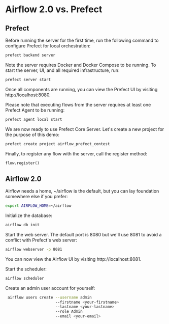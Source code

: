 # Airflow 2.0 vs. Prefect

## Prefect

Before running the server for the first time, run the following command to configure Prefect for local orchestration:
```bash
prefect backend server
```

Note the server requires Docker and Docker Compose to be running. To start the server, UI, and all required 
infrastructure, run:
````bash
prefect server start
````

Once all components are running, you can view the Prefect UI by visiting http://localhost:8080.

Please note that executing flows from the server requires at least one Prefect Agent to be running:
```bash
prefect agent local start
```

We are now ready to use Prefect Core Server. Let's create a new project for the purpose of this demo:
```bash
prefect create project airflow_prefect_contest
```

Finally, to register any flow with the server, call the register method:
```python
flow.register()
```

## Airflow 2.0

Airflow needs a home, ~/airflow is the default, but you can lay foundation somewhere else if you prefer:
```bash
export AIRFLOW_HOME=~/airflow
```

Initialize the database:
```bash
airflow db init
```

Start the web server. The default port is 8080 but we'll use 8081 to avoid a conflict with Prefect's web server:
```bash
airflow webserver -p 8081
```

You can now view the Airflow UI by visiting http://localhost:8081.

Start the scheduler:
```bash
airflow scheduler
```

Create an admin user account for yourself:
```bash
 airflow users create --username admin
                      --firstname <your-firstname>
                      --lastname <your-lastname>
                      --role Admin
                      --email <your-email>
```
